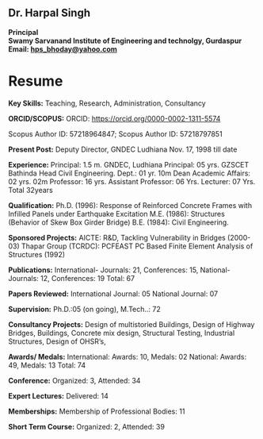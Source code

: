 ## Dr. Harpal Singh
**Principal**  
**Swamy Sarvanand Institute of Engineering and technolgy, Gurdaspur**  
**Email: hps_bhoday@yahoo.com**

# Resume

**Key Skills:**
Teaching, Research, Administration, Consultancy

**ORCID/SCOPUS:**
ORCID: https://orcid.org/0000-0002-1311-5574

Scopus Author ID: 57218964847;
Scopus Author ID: 57218797851

**Present Post:**
Deputy Director, GNDEC Ludhiana Nov. 17, 1998 till date

**Experience:**
Principal: 1.5 m. GNDEC, Ludhiana
Principal: 05 yrs. GZSCET Bathinda
Head Civil Engineering. Dept.: 01 yr. 10m
Dean Academic Affairs: 02 yrs. 02m
Professor: 16 yrs.
Assistant Professor: 06 Yrs.
Lecturer: 07 Yrs.                                          
Total 32years

**Qualification:**
Ph.D. (1996): Response of Reinforced Concrete Frames with Infilled Panels under Earthquake Excitation
M.E. (1986): Structures (Behavior of Skew Box Girder Bridge)
B.E. (1984): Civil Engineering.

**Sponsored Projects:**
AICTE: R&D, Tackling Vulnerability in Bridges (2000-03)
Thapar Group (TCRDC): PCFEAST PC Based Finite Element Analysis of Structures (1992)

**Publications:** International- Journals: 21, Conferences: 15, National- Journals: 12, Conferences: 19
        Total: 67

**Papers Reviewed:**
International Journal: 05
National Journal: 07

**Supervision:** Ph.D.:05 (on going), M.Tech..: 72

**Consultancy Projects:**
Design of multistoried Buildings, Design of Highway Bridges, Buildings, Concrete mix design, Structural Testing, Industrial Structures, Design of OHSR’s,

**Awards/ Medals:**
International:  Awards: 10, Medals: 02
National: Awards: 49, Medals: 13
Total: 74

**Conference:**
Organized: 3, Attended: 34

**Expert Lectures:**
Delivered: 14

**Memberships:**
Membership of Professional Bodies: 11

**Short Term Course:**
Organized:  2, Attended:  39
